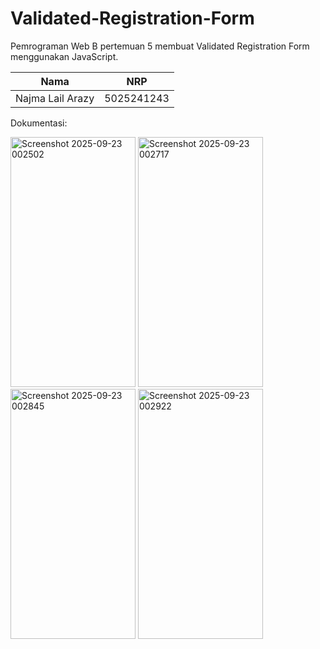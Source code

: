 # Validated-Registration-Form
Pemrograman Web B pertemuan 5 membuat Validated Registration Form menggunakan JavaScript.

| Nama | NRP |
| ---- | --- |
| Najma Lail Arazy | 5025241243 |

Dokumentasi:


<img width="200" height="400" alt="Screenshot 2025-09-23 002502" src="https://github.com/user-attachments/assets/cea08ab4-090f-4511-8bdd-46932664a2cc" />

<img width="200" height="400" alt="Screenshot 2025-09-23 002717" src="https://github.com/user-attachments/assets/967cba70-e034-4fa3-a6c5-86d5c79e23a8" />

<img width="200" height="400" alt="Screenshot 2025-09-23 002845" src="https://github.com/user-attachments/assets/63d73cfe-9074-478f-a75e-bbf2eb56d364" />

<img width="200" height="400" alt="Screenshot 2025-09-23 002922" src="https://github.com/user-attachments/assets/1ddde307-f8fd-475f-aaa3-2a76b332f7a6" />
